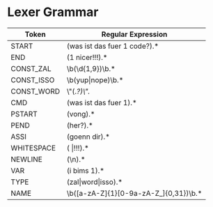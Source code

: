 # Lexer Grammar

|Token|Regular Expression|
|-----|------------------|
|START|(was ist das fuer 1 code?).*|
|END|(1 nicer!!!).*|
|CONST_ZAL|\\b(\\d{1,9})\\b.*|
|CONST_ISSO|\\b(yup\|nope)\\b.*|
|CONST_WORD|\\\"(.*?)\\\".*|
|CMD|(was ist das fuer 1).*|
|PSTART|(vong).*|
|PEND|(her?).*|
|ASSI|(goenn dir).*|
|WHITESPACE|( \|!!!).*|
|NEWLINE|(\n).*|
|VAR|(i bims 1).*|
|TYPE|(zal\|word\|isso).*|
|NAME|\\b([a-zA-Z]{1}[0-9a-zA-Z_]{0,31})\\b.*|